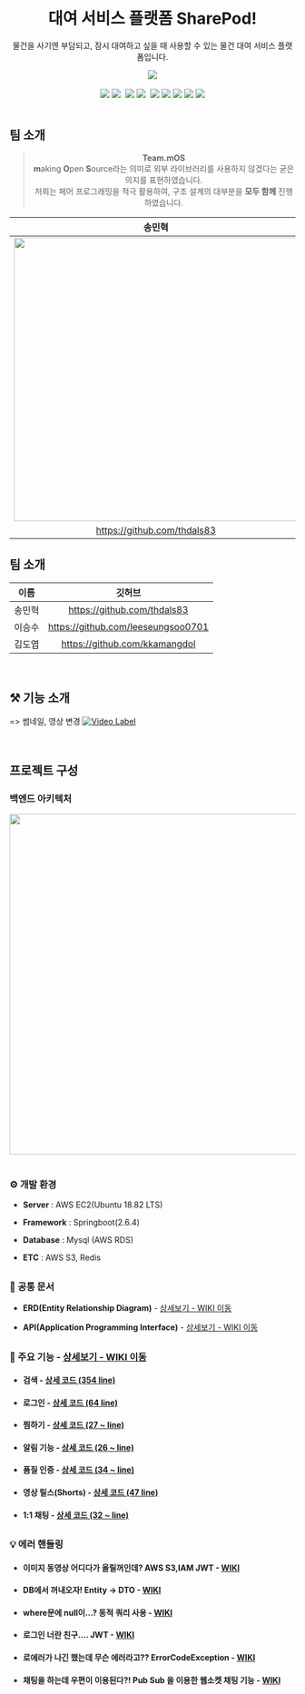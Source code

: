  <div align="center">
 
# 대여 서비스 플랫폼 SharePod!
 물건을 사기엔 부담되고, 잠시 대여하고 싶을 때 사용할 수 있는 물건 대여 서비스 플랫폼입니다.
 
 <img src="https://user-images.githubusercontent.com/59475849/160775149-0be495f9-68a2-4d89-973c-e6cb1a50e5eb.png">
 
 </div>
 
 <br>
 
 <div align="center">
  <img src="https://img.shields.io/badge/MySQL-4479A1?style=flat&logo=MySQL&logoColor=white"/>
  <img src="https://img.shields.io/badge/Spring Boot-6DB33F?style=flat-square&logo=Spring Boot&logoColor=white"/>&nbsp;
    <img src="https://img.shields.io/badge/Notion-000000?style=flat&logo=Notion&logoColor=white"/>
    <img src="https://img.shields.io/badge/Github-181717?style=flat&logo=Github&logoColor=white"/>&nbsp;
  <img src="https://img.shields.io/badge/Slack-4A154B?style=flat&logo=slack&logoColor=white"/>
 <img src="https://img.shields.io/badge/Amazon AWS-232F3E?style=flat&logo=Amazon AWS&logoColor=#232F3E"/>
 <img src="https://img.shields.io/badge/Amazon S3-white?style=flat&logo=Amazon S3&logoColor=#white"/>
 <img src="https://img.shields.io/badge/Redis-white?style=flat&logo=Redis&logoColor=#DC382D"/>
 <img src="https://img.shields.io/badge/Socket.io-black?style=flat&logo=Socket.io&logoColor=#DC382D"/>
</div>

<br>

## 팀 소개
 <div align="center">

> **Team.mOS**<br>**m**aking **O**pen **S**ource라는 의미로 외부 라이브러리를 사용하지 않겠다는 굳은 의지를 표현하였습니다.<br>
> 저희는 페어 프로그래밍을 적극 활용하여, 구조 설계의 대부분을 **모두 함께** 진행하였습니다.
 
|송민혁|이승수|김도엽|
|:--------:|:--------:|:--------:|
|<img src="https://cdn-icons-png.flaticon.com/512/528/528256.png" width=500>|<img src="https://user-images.githubusercontent.com/84774696/160975814-550bf8b0-532a-4ddb-a88d-0eeca38c585b.png" width=500>|
|https://github.com/thdals83|https://github.com/leeseungsoo0701|https://github.com/kkamangdol|

</div>


## 팀 소개
 <div align="center">
 
|이름|깃허브|
|:--------:|:--------:|
|송민혁|https://github.com/thdals83|
|이승수|https://github.com/leeseungsoo0701|
|김도엽|https://github.com/kkamangdol|
 
</div>

<br>

## ⚒️ 기능 소개
=> 썸네일, 영상 변경
[![Video Label](.jpg)](https://youtu.be/)

<br>


## 프로젝트 구성
### 백엔드 아키텍처
 <div align="center">
 <img src="https://user-images.githubusercontent.com/59475849/160796220-c55b19f4-7f08-4095-8686-1a5ea2725eb8.png" width="900" height="600">
</div>

<br>

### ⚙️ 개발 환경
- **Server** : AWS EC2(Ubuntu 18.82 LTS)  

- **Framework** : Springboot(2.6.4)

- **Database** : Mysql (AWS RDS)  

- **ETC** : AWS S3, Redis

## 
### 📝 공통 문서
- **ERD(Entity Relationship Diagram)** - <a href="https://github.com/HangHae99ProjectTeam10/SharePod-Server/wiki/ERD" >상세보기 - WIKI 이동</a>
  
- **API(Application Programming Interface)** - <a href="https://github.com/HangHae99ProjectTeam10/SharePod-Server/wiki/API" >상세보기 - WIKI 이동</a>

## 
### 📌 주요 기능 - <a href="https://github.com/HangHae99ProjectTeam10/SharePod-Server/wiki/%EC%A3%BC%EC%9A%94-%EA%B8%B0%EB%8A%A5" >상세보기 - WIKI 이동</a>
- #### 검색 - <a href="https://github.com/HangHae99ProjectTeam10/SharePod-Server/blob/main/src/main/java/com/spring/sharepod/v1/service/BoardService.java" >상세 코드 (354 line)</a>

- #### 로그인 - <a href="https://github.com/HangHae99ProjectTeam10/SharePod-Server/blob/main/src/main/java/com/spring/sharepod/v1/service/UserService.java" >상세 코드 (64 line)</a>

- #### 찜하기 - <a href="https://github.com/HangHae99ProjectTeam10/SharePod-Server/blob/main/src/main/java/com/spring/sharepod/v1/service/NoticeService.java" >상세 코드 (27 ~ line)</a>

- #### 알림 기능 - <a href="https://github.com/HangHae99ProjectTeam10/SharePod-Server/blob/main/src/main/java/com/spring/sharepod/v1/service/NoticeService.java" >상세 코드 (26 ~ line)</a>

- #### 품질 인증 - <a href="https://github.com/HangHae99ProjectTeam10/SharePod-Server/blob/main/src/main/java/com/spring/sharepod/v1/service/AuthService.java" >상세 코드 (34 ~ line)</a>

- #### 영상 릴스(Shorts) - <a href="https://github.com/HangHae99ProjectTeam10/SharePod-Server/blob/main/src/main/java/com/spring/sharepod/v1/service/BoardService.java" >상세 코드 (47 line)</a>

- #### 1:1 채팅 - <a href="https://github.com/HangHae99ProjectTeam10/SharePod-Server/blob/main/src/main/java/com/spring/sharepod/v1/controller/ChatController.java" >상세 코드 (32 ~ line)</a>

## 
###  💡 에러 핸들링
- #### 이미지 동영상 어디다가 올릴꺼인데? AWS S3,IAM JWT - <a href="https://github.com/HangHae99ProjectTeam10/SharePod-Server/wiki/WIKI,--%EC%9D%B4%EB%AF%B8%EC%A7%80-%EB%8F%99%EC%98%81%EC%83%81-%EC%96%B4%EB%94%94%EB%8B%A4%EA%B0%80-%EC%98%AC%EB%A6%B4%EA%BA%BC%EC%9D%B8%EB%8D%B0%3F-AWS-S3,IAM" >WIKI</a>
- #### DB에서 꺼내오자! Entity → DTO - <a href="https://github.com/HangHae99ProjectTeam10/SharePod-Server/wiki/WIKI,-DB%EC%97%90%EC%84%9C-%EA%BA%BC%EB%82%B4%EC%98%A4%EC%9E%90!-Entity-%E2%86%92-DTO" >WIKI</a>
- #### where문에 null이...? 동적 쿼리 사용 - <a href="https://github.com/HangHae99ProjectTeam10/SharePod-Server/wiki/WIKI,-where%EB%AC%B8%EC%97%90-null%EC%9D%B4...%3F-%EB%8F%99%EC%A0%81-%EC%BF%BC%EB%A6%AC-%EC%82%AC%EC%9A%A9" >WIKI</a>
-  #### 로그인 너란 친구.... JWT - <a href="https://github.com/HangHae99ProjectTeam10/SharePod-Server/wiki/WIKI,-%EB%A1%9C%EA%B7%B8%EC%9D%B8-%EB%84%88%EB%9E%80-%EC%B9%9C%EA%B5%AC....-JWT" >WIKI</a>
-  #### 로에러가 나긴 했는데 무슨 에러라고?? ErrorCodeException - <a href="https://github.com/HangHae99ProjectTeam10/SharePod-Server/wiki/WIKI,-%EC%97%90%EB%9F%AC%EA%B0%80-%EB%82%98%EA%B8%B4-%ED%96%88%EB%8A%94%EB%8D%B0-%EB%AC%B4%EC%8A%A8-%EC%97%90%EB%9F%AC%EB%9D%BC%EA%B3%A0%3F%3F-ErrorCodeException" >WIKI</a>
- #### 채팅을 하는데 우편이 이용된다?! Pub Sub 을 이용한 웹소켓 채팅 기능 - <a href="https://github.com/HangHae99ProjectTeam10/SharePod-Server/wiki/WIKI,-%EC%B1%84%ED%8C%85%EC%9D%84-%ED%95%98%EB%8A%94%EB%8D%B0-%EC%9A%B0%ED%8E%B8%EC%9D%B4-%EC%9D%B4%EC%9A%A9%EB%90%9C%EB%8B%A4%3F!-Pub-Sub-%EC%9D%84-%EC%9D%B4%EC%9A%A9%ED%95%9C-%EC%9B%B9%EC%86%8C%EC%BC%93-%EC%B1%84%ED%8C%85-%EA%B8%B0%EB%8A%A5" >WIKI</a>
